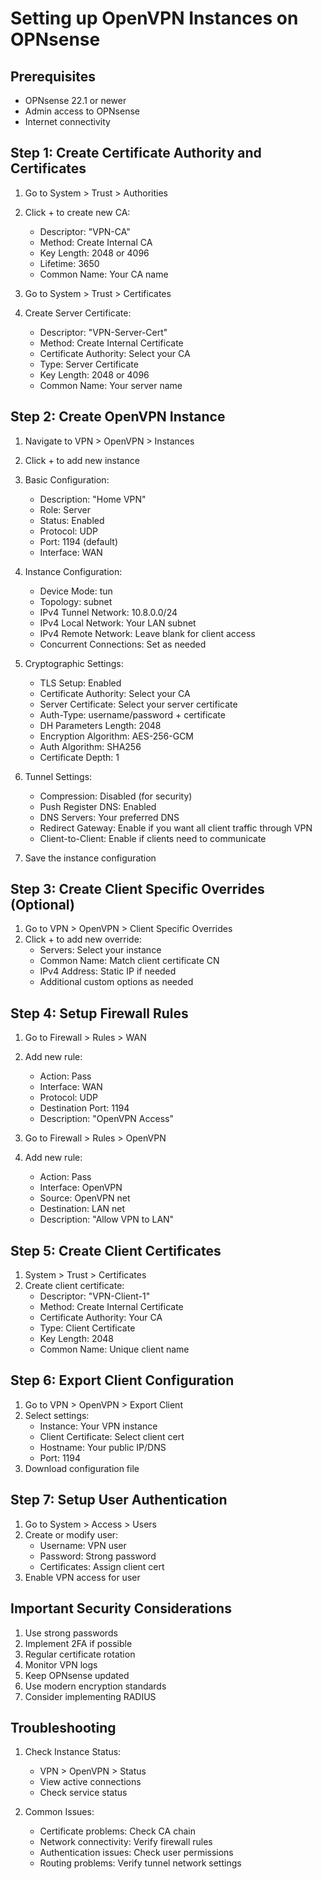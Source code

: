 # Setting up OpenVPN Instances on OPNsense

## Prerequisites
- OPNsense 22.1 or newer
- Admin access to OPNsense
- Internet connectivity

## Step 1: Create Certificate Authority and Certificates
1. Go to System > Trust > Authorities
2. Click + to create new CA:
   - Descriptor: "VPN-CA"
   - Method: Create Internal CA
   - Key Length: 2048 or 4096
   - Lifetime: 3650
   - Common Name: Your CA name

3. Go to System > Trust > Certificates
4. Create Server Certificate:
   - Descriptor: "VPN-Server-Cert"
   - Method: Create Internal Certificate
   - Certificate Authority: Select your CA
   - Type: Server Certificate
   - Key Length: 2048 or 4096
   - Common Name: Your server name

## Step 2: Create OpenVPN Instance
1. Navigate to VPN > OpenVPN > Instances
2. Click + to add new instance
3. Basic Configuration:
   - Description: "Home VPN"
   - Role: Server
   - Status: Enabled
   - Protocol: UDP
   - Port: 1194 (default)
   - Interface: WAN

4. Instance Configuration:
   - Device Mode: tun
   - Topology: subnet
   - IPv4 Tunnel Network: 10.8.0.0/24
   - IPv4 Local Network: Your LAN subnet
   - IPv4 Remote Network: Leave blank for client access
   - Concurrent Connections: Set as needed

5. Cryptographic Settings:
   - TLS Setup: Enabled
   - Certificate Authority: Select your CA
   - Server Certificate: Select your server certificate
   - Auth-Type: username/password + certificate
   - DH Parameters Length: 2048
   - Encryption Algorithm: AES-256-GCM
   - Auth Algorithm: SHA256
   - Certificate Depth: 1

6. Tunnel Settings:
   - Compression: Disabled (for security)
   - Push Register DNS: Enabled
   - DNS Servers: Your preferred DNS
   - Redirect Gateway: Enable if you want all client traffic through VPN
   - Client-to-Client: Enable if clients need to communicate

7. Save the instance configuration

## Step 3: Create Client Specific Overrides (Optional)
1. Go to VPN > OpenVPN > Client Specific Overrides
2. Click + to add new override:
   - Servers: Select your instance
   - Common Name: Match client certificate CN
   - IPv4 Address: Static IP if needed
   - Additional custom options as needed

## Step 4: Setup Firewall Rules
1. Go to Firewall > Rules > WAN
2. Add new rule:
   - Action: Pass
   - Interface: WAN
   - Protocol: UDP
   - Destination Port: 1194
   - Description: "OpenVPN Access"

3. Go to Firewall > Rules > OpenVPN
4. Add new rule:
   - Action: Pass
   - Interface: OpenVPN
   - Source: OpenVPN net
   - Destination: LAN net
   - Description: "Allow VPN to LAN"

## Step 5: Create Client Certificates
1. System > Trust > Certificates
2. Create client certificate:
   - Descriptor: "VPN-Client-1"
   - Method: Create Internal Certificate
   - Certificate Authority: Your CA
   - Type: Client Certificate
   - Key Length: 2048
   - Common Name: Unique client name

## Step 6: Export Client Configuration
1. Go to VPN > OpenVPN > Export Client
2. Select settings:
   - Instance: Your VPN instance
   - Client Certificate: Select client cert
   - Hostname: Your public IP/DNS
   - Port: 1194
3. Download configuration file

## Step 7: Setup User Authentication
1. Go to System > Access > Users
2. Create or modify user:
   - Username: VPN user
   - Password: Strong password
   - Certificates: Assign client cert
3. Enable VPN access for user

## Important Security Considerations
1. Use strong passwords
2. Implement 2FA if possible
3. Regular certificate rotation
4. Monitor VPN logs
5. Keep OPNsense updated
6. Use modern encryption standards
7. Consider implementing RADIUS

## Troubleshooting
1. Check Instance Status:
   - VPN > OpenVPN > Status
   - View active connections
   - Check service status

2. Common Issues:
   - Certificate problems: Check CA chain
   - Network connectivity: Verify firewall rules
   - Authentication issues: Check user permissions
   - Routing problems: Verify tunnel network settings
